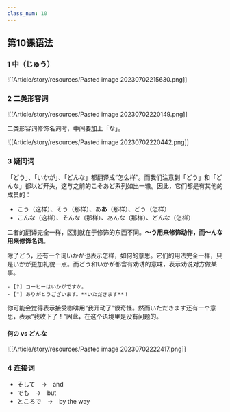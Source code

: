 ```yaml
---
class_num: 10
---
```


## 第10课语法

### 1 中（じゅう）

![[Article/story/resources/Pasted image 20230702215630.png]]

### 2 二类形容词

![[Article/story/resources/Pasted image 20230702220149.png]]

二类形容词修饰名词时，中间要加上「な」。

![[Article/story/resources/Pasted image 20230702220442.png]]

### 3 疑问词

「どう」、「いかが」、「どんな」都翻译成“怎么样”。而我们注意到「どう」和「どんな」都以ど开头，这与之前的こそあど系列如出一辙。因此，它们都是有其他的成员的：

* こう（这样）、そう（那样）、あ**あ**（那样）、どう（怎样）
* こんな（这样）、そんな（那样）、あんな（那样）、どんな（怎样）

二者的翻译完全一样，区别就在于修饰的东西不同。**～う用来修饰动作，而～んな用来修饰名词**。

除了どう，还有一个词いかが也表示怎样，如何的意思。它们的用法完全一样，只是いかが更加礼貌一点。而どう和いかが都含有劝诱的意味，表示劝说对方做某事。

```ad-example
- [?] コーヒーはいかがですか。
- ["] ありがとうございます。**いただきます**！
```

你可能会觉得表示接受咖啡用“我开动了”很奇怪。然而いただきます还有一个意思，表示“我收下了！”因此，在这个语境里是没有问题的。

#### 何の vs どんな

![[Article/story/resources/Pasted image 20230702222417.png]]

### 4 连接词

* そして　→　and
* でも　→　but
* ところで　→　by the way
